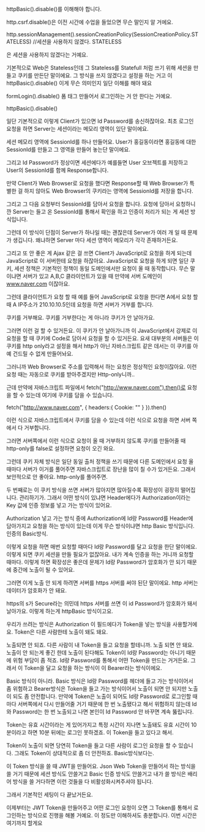 httpBasic().disable()를 이해해야 합니다. 

http.csrf.disable()은 이전 시간에 수업을 들었으면 무슨 말인지 알 거에요. 

http.sessionManagement().sessionCreationPolicy(SessionCreationPolicy.STATELESS) //세션을 사용하지 않겠다. STATELESS

은 세션을 사용하지 않겠다는 거예요.

기본적으로 Web은 Stateless인데 그 Stateless를 Statefull 처럼 쓰기 위해 세션을 만들고 쿠키를 만든단 말이에요. 그 방식을 쓰지 않겠다고 설정을 하는 거고 이 httpBasic().disable() 이게 무슨 의미인지 일단 이해를 해야 돼요

formLogin().disable() 폼 태그 만들어서 로그인하는 거 안 한다는 거예요. 

httpBasic().disable() 

일단 기본적으로 이렇게 Client가 있으면 Id Password를 송신하잖아요. 
최초 로그인 요청을 하면 Server는 세션이라는 메모리 영역이 있단 말이에요.

세션 메모리 영역에 SessionId를 하나 만들어요. User가 홍길동이라면 홍길동에 대한 SessionId를 만들고 그 영역을 만들어 놓는단 말이에요. 

그리고 Id Password가 정상이면 세션에다가 예를들면 User 오브젝트를 저장하고 User의  SessionId를 함께 Response합니다. 

만약 Client가 Web Browser로 요청을 했다면 Response할 때 Web Browser가 특별한 걸 하지 않아도 Web Browser의 쿠키라는 영역에 SessionId를 저장을 합니다.

그리고 그 다음 요청부터 SessionId를 담아서 요청을 합니다. 요청에 담아서 요청하니깐 Server는 들고 온 SessionId를 통해서 확인을 하고 인증이 처리가 되는 게 세션 방식입니다.

그런데 이 방식이 단점이 Server가 하나일 때는 괜찮은데 Server가 여러 개 일 때 문제가 생깁니다. 왜냐하면 Server 마다 세션 영역이 메모리가 각각 존재하거든요. 

그리고 또 안 좋은 게 Ajax 같은 걸 쓰면 Client가 JavaScript로 요청을 하게 되는데  JavaScript로 이 서버한테 요청을 하잖아요. JavaScript로 요청을 하게 되면 일단 쿠키, 세션 정책은 기본적인 정책이 동일 도메인에서만 요청이 올 때 동작합니다. 무슨 말이냐면 서버가 있고 A,B,C 클라이언트가 있을 때 만약에 서버 도메인이 www.naver.com 이잖아요.

그런데 클라이언트가 요청 할 때 예를 들어 JavaScript로 요청을 한다면 A에서 요청 할 때 A IP주소가 210.10.10.5인데 요청을 하면 서버가 거부를 합니다. 

쿠키를 거부해요. 쿠키를 거부한다는 게 아니라 쿠키가 안 날아가요. 

그러면 이런 걸 할 수 있거든요. 이 쿠키가 안 날아가니까 이 JavaScript에서 강제로 이 요청을 할 때 쿠키에 Code로 담아서 요청을 할 수 있거든요. 요새 대부분의 서버들은 이 쿠키를 http only라고 설정을 해서 http가 아닌 자바스크립트 같은 데서는 이 쿠키를 아예 건드릴 수 없게 만들어놔요.

그러니까 Web Browser로 주소를 입력해서 하는 요청은 정상적인 요청이잖아요. 이런 요청 때는 자동으로 쿠키를 받아주겠지만 Http-only니까.. 

근데 만약에 자바스크립트 파일에서 fetch("http://www.naver.com").then()로 요청을 할 수 있는데 여기에 쿠키를 담을 수 있습니다. 

fetch("http://www.naver.com", {
	headers:{
		Cookie: ""
	}
}).then()

이런 식으로 자바스크립트에서 쿠키를 담을 수 있는데 이런 식으로 요청을 하면 서버 쪽에서 다 거부합니다.

그러면 서버쪽에서 이런 식으로 요청이 올 때 거부하지 않도록 쿠키를 만들어줄 때 http-only를 false로 설정하면 요청이 오긴 와요. 

그런데 쿠키 자체 방식은 일단 동일 출처 정책을 쓰기 때문에 다른 도메인에서 요청 올 때마다 서버가 이거를 풀어주면 자바스크립트로 장난을 많이 칠 수가 있거든요. 그래서 보안적으로 안 좋아요. http-only를 풀어주면.

두 번째로는 이 쿠키 방식을 쓰면 서버가 많아지면 많아질수록 확장성이 굉장히 떨어집니다. 관리하기가. 그래서 어떤 방식이 있냐면 Header에다가 Authorization이라는 Key 값에 인증 정보를 넣고 가는 방식이 있어요. 

Authorization 넣고 가는 방식 중에 Authorization에 Id랑 Password를 Header에 담아가지고 요청을 하는 방식이 있는데 이게 무슨 방식이냐면 http Basic 방식입니다. 인증의 Basic방식.

이렇게 요청을 하면 매번 요청할 때마다 Id랑 Password를 달고 요청을 한단 말이에요. 
이렇게 되면 쿠키 세션을 만들 필요가 없잖아요. 내가 계속 인증을 하는 거니까 요청할 때마다. 이렇게 하면 확장성은 좋은데 문제가 Id랑 Password가 암호화가 안 되기 때문에 중간에 노출이 될 수 있어요.

그러면 이게 노출 안 되게 하려면 서버를 https 서버를 써야 된단 말이에요. http 서버는 데이터가 암호화가 안 돼요. 

https의 s가 Secure라는 의민데 https 서버를 쓰면 이 id Password가 암호화가 돼서 날아가요. 이렇게 하는게 httpBasic 방식이고요. 

우리가 쓰려는 방식은 Authorization 이 필드에다가 Token을 넣는 방식을 사용할거에요. 
Token은 다른 사람한테 노출이 돼도 돼요. 

노출되면 안 되죠. 다른 사람이 내 Token을 들고 요청을 할테니까. 노출 되면 안 돼요. 노출이 안 되는게 좋긴 한데 노출이 된다해도 Token이 Id랑 Password는 아니기 때문에 위험 부담이 좀 적죠. Id랑 Password를 통해서 어떤 Token을 만드는 거거든요. 그래서 이 Token을 달고 요청을 하는 방식이 이 Bearer라는 방식이에요.

Basic 방식이 아니라. Basic 방식은 Id랑 Password를 헤더에 들고 가는 방식이어서 좀 위험하고 Bearer방식은 Token을 들고 가는 방식이어서 노출이 되면 안 되지만 노출이 되도 좀 안전합니다. 만약에 Token은 노출이 되어도 Id랑 Password로 로그인할 때마다 서버쪽에서 다시 만들어줄 거기 때문에 한 번 노출됐다고 해서 위험하지 않는데 Id와 Password는 한 번 노출되고 나면 본인이 Id Password 안 바꾸면 계속 뚫립니다. 

Token는 유효 시간이라는 게 있어가지고 특정 시간이 지나면 노출돼도 유효 시간이 10분이라고 하면
10분 뒤에는 로그인 못하겠죠. 이 Token을 들고 있다고 해서.

Token이 노출이 되면 당연히 Token을 들고 다른 사람이 로그인 요청을 할 수 있습니다. 
그래도 Token이 상대적으로 좀 더 안전하죠. Basic방식보다는. 

이 Token 방식을 쓸 때 JWT을 만들어요. Json Web Token을 만들어서 하는 방식을 쓸 거기 때문에 세션 방식도 안쓸거고 Basic 인증 방식도 안쓸거고 내가 쓸 방식은 배리어 방식을 쓸 거다하면 이런 것들을 다 비활성화시켜주셔야 됩니다. 

그래서 기본적인 세팅이 다 끝났거든요. 

이제부터는 JWT Token을 만들어주고 어떤 로그인 요청이 오면 그 Token를 통해서 로그인하는 방식으로 진행을 해볼 거예요. 
이 정도만 이해하셔도 충분합니다.
이번 시간은 여기까지 할게요
